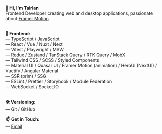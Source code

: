 <b>👋 Hi, I'm Tairlan </b> <br/>
<span>Frontend Developer creating web and desktop applications, passionate about [Framer Motion](https://github.com/motiondivision/motion)</span> <br/><br/>

<b>🚀 Frontend:</b> <br/>
<span>― TypeScript / JavaScript</span> <br/>
<span>― React / Vue / Nuxt / Next</span> <br/>
<span>― Vitest / Playwright / MSW </span> <br/>
<span>― Redux / Zustand / TanStack Query / RTK Query / MobX </span> <br/>
<span>― Tailwind CSS / SCSS / Styled Components </span> <br/>
<span>― Material UI / Quasar UI / Framer Motion (animation) / HeroUI (NextUI) / Vuetify / Angular Material </span> <br/>
<span>― SSR (prim) / SSG </span> <br/>
<span>― ESLint / Prettier / Storybook / Module Federation </span> <br/>
<span>― WebSocket / Socket.IO</span> <br/><br/>

<b>🛠 Versioning:</b> <br/>
<span>― Git / GitHub </span> <br/>

<b>📫 Get in Touch:</b> <br/>
<span>― [Email](mailto:orazovtairlan@gmail.com)</span> <br/>
